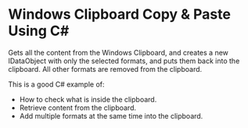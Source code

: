 # Windows Clipboard Copy & Paste Using C#

Gets all the content from the Windows Clipboard, and creates a new IDataObject with only
the selected formats, and puts them back into the clipboard.
All other formats are removed from the clipboard.

This is a good C# example of:

* How to check what is inside the clipboard.
* Retrieve content from the clipboard.
* Add multiple formats at the same time into the clipboard.

